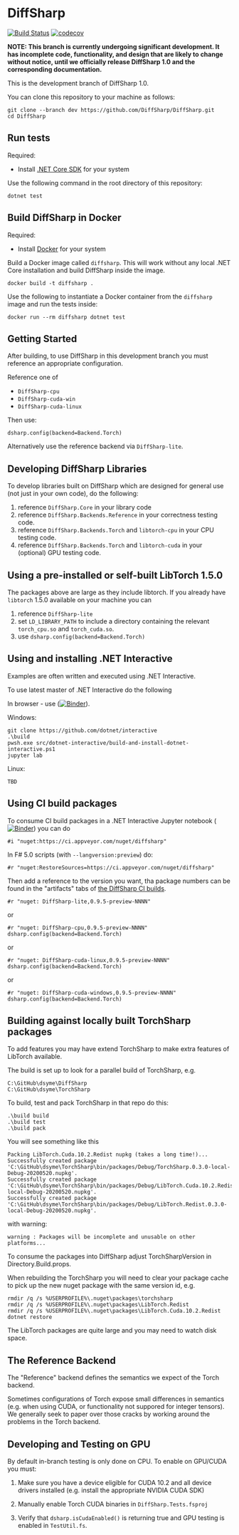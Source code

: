 # DiffSharp 

[![Build Status](https://travis-ci.org/DiffSharp/DiffSharp.svg?branch=dev)](https://travis-ci.org/DiffSharp/DiffSharp)
[![codecov](https://codecov.io/gh/DiffSharp/DiffSharp/branch/dev/graph/badge.svg)](https://codecov.io/gh/DiffSharp/DiffSharp)

**NOTE: This branch is currently undergoing significant development. It has incomplete code, functionality, and design that are likely to change without notice, until we officially release DiffSharp 1.0 and the corresponding documentation.**

This is the development branch of DiffSharp 1.0.

You can clone this repository to your machine as follows:
```
git clone --branch dev https://github.com/DiffSharp/DiffSharp.git
cd DiffSharp
```

## Run tests

Required:
- Install [.NET Core SDK](https://dotnet.microsoft.com/download) for your system

Use the following command in the root directory of this repository:
```
dotnet test
```

## Build DiffSharp in Docker

Required:
- Install [Docker](https://hub.docker.com/search/?type=edition&offering=community) for your system

Build a Docker image called `diffsharp`. This will work without any local .NET Core installation and build DiffSharp inside the image.
```
docker build -t diffsharp .
```

Use the following to instantiate a Docker container from the `diffsharp` image and run the tests inside:
```
docker run --rm diffsharp dotnet test
```

## Getting Started

After building, to use DiffSharp in this development branch you must reference an appropriate configuration.

Reference one of

* `DiffSharp-cpu`
* `DiffSharp-cuda-win`
* `DiffSharp-cuda-linux`

Then use:

    dsharp.config(backend=Backend.Torch)

Alternatively use the reference backend via `DiffSharp-lite`.

## Developing DiffSharp Libraries

To develop libraries built on DiffSharp which are designed for general use (not just in your own code), do the following:

1. reference `DiffSharp.Core` in your library code
2. reference `DiffSharp.Backends.Reference` in your correctness testing code.
3. reference `DiffSharp.Backends.Torch` and `libtorch-cpu` in your CPU testing code.
4. reference `DiffSharp.Backends.Torch` and `libtorch-cuda` in your (optional) GPU testing code.

## Using a pre-installed or self-built LibTorch 1.5.0

The packages above are large as they include libtorch.  If you already have `libtorch` 1.5.0 available on your machine you can

1. reference `DiffSharp-lite`
2. set `LD_LIBRARY_PATH` to include a directory containing the relevant `torch_cpu.so` and `torch_cuda.so`.
3. use `dsharp.config(backend=Backend.Torch)`

## Using and installing .NET Interactive

Examples are often written and executed using .NET Interactive.

To use latest master of .NET Interactive do the following

In browser - use ([![Binder](https://mybinder.org/badge_logo.svg)](https://mybinder.org/v2/gh/dotnet/interactive/master?urlpath=lab)).

Windows:

    git clone https://github.com/dotnet/interactive
    .\build
    pwsh.exe src/dotnet-interactive/build-and-install-dotnet-interactive.ps1
    jupyter lab

Linux:

    TBD

## Using CI build packages

To consume CI build packages in a .NET Interactive Jupyter notebook ([![Binder](https://mybinder.org/badge_logo.svg)](https://mybinder.org/v2/gh/dotnet/interactive/master?urlpath=lab)) you can do

    #i "nuget:https://ci.appveyor.com/nuget/diffsharp"

In F# 5.0 scripts (with `--langversion:preview`) do:

    #r "nuget:RestoreSources=https://ci.appveyor.com/nuget/diffsharp"

Then add a reference to the version you want, tha package numbers can be found in the "artifacts" tabs of [the DiffSharp CI builds](https://ci.appveyor.com/project/dsyme/diffsharp/history).

    #r "nuget: DiffSharp-lite,0.9.5-preview-NNNN"

or

    #r "nuget: DiffSharp-cpu,0.9.5-preview-NNNN"
    dsharp.config(backend=Backend.Torch)

or 

    #r "nuget: DiffSharp-cuda-linux,0.9.5-preview-NNNN"
    dsharp.config(backend=Backend.Torch)

or

    #r "nuget: DiffSharp-cuda-windows,0.9.5-preview-NNNN"
    dsharp.config(backend=Backend.Torch)

## Building against locally built TorchSharp packages

To add features you may have extend TorchSharp to make extra features of LibTorch available.

The build is set up to look for a parallel build of TorchSharp, e.g.

    C:\GitHub\dsyme\DiffSharp
    C:\GitHub\dsyme\TorchSharp

To build, test and pack TorchSharp in that repo do this:

    .\build build
    .\build test
    .\build pack

You will see something like this

    Packing LibTorch.Cuda.10.2.Redist nupkg (takes a long time!)...
    Successfully created package 'C:\GitHub\dsyme\TorchSharp\bin/packages/Debug/TorchSharp.0.3.0-local-Debug-20200520.nupkg'.
    Successfully created package 'C:\GitHub\dsyme\TorchSharp\bin/packages/Debug/LibTorch.Cuda.10.2.Redist.0.3.0-local-Debug-20200520.nupkg'.
    Successfully created package 'C:\GitHub\dsyme\TorchSharp\bin/packages/Debug/LibTorch.Redist.0.3.0-local-Debug-20200520.nupkg'.

with warning:

    warning : Packages will be incomplete and unusable on other platforms...

To consume the packages into DiffSharp adjust TorchSharpVersion in Directory.Build.props.

When rebuilding the TorchSharp you will need to clear your package cache to pick up the new nuget package with the same version id, e.g.

    rmdir /q /s %USERPROFILE%\.nuget\packages\torchsharp
    rmdir /q /s %USERPROFILE%\.nuget\packages\LibTorch.Redist
    rmdir /q /s %USERPROFILE%\.nuget\packages\LibTorch.Cuda.10.2.Redist
    dotnet restore

The LibTorch packages are quite large and you may need to watch disk space.

## The Reference Backend

The "Reference" backend defines the semantics we expect of the Torch backend.

Sometimes configurations of Torch expose small differences in semantics (e.g. when using CUDA, or functionality not suppored for integer tensors).  We generally seek to paper
over those cracks by working around the problems in the Torch backend. 

## Developing and Testing on GPU

By default in-branch testing is only done on CPU.  To enable on GPU/CUDA you must:

1. Make sure you have a device eligible for CUDA 10.2 and all device drivers installed (e.g. install the appropriate NVIDIA CUDA SDK)

2. Manually enable Torch CUDA binaries in `DiffSharp.Tests.fsproj`

3. Verify that `dsharp.isCudaEnabled()` is returning true and GPU testing is enabled in `TestUtil.fs`.


